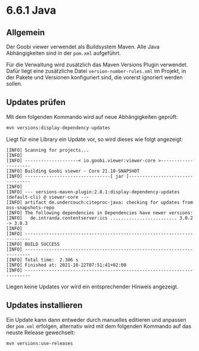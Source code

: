 # 6.6.1 Java

## Allgemein

Der Goobi viewer verwendet als Buildsystem Maven. Alle Java Abhängigkeiten sind in der `pom.xml` aufgeführt.

Für die Verwaltung wird zusätzlich das Maven Versions Plugin verwendet. Dafür liegt eine zusätzliche Datei `version-number-rules.xml` im Projekt, in der Pakete und Versionen konfiguriert sind, die vorerst ignoriert werden sollen.&#x20;

## Updates prüfen

Mit dem folgenden Kommando wird auf neue Abhängigkeiten geprüft:

```bash
mvn versions:display-dependency-updates
```

Liegt für eine Library ein Update vor, so wird dieses wie folgt angezeigt:

```
[INFO] Scanning for projects...
[INFO] 
[INFO] --------------------< io.goobi.viewer:viewer-core >---------------------
[INFO] Building Goobi viewer - Core 21.10-SNAPSHOT
[INFO] --------------------------------[ jar ]---------------------------------
[INFO] 
[INFO] --- versions-maven-plugin:2.8.1:display-dependency-updates (default-cli) @ viewer-core ---
[INFO] artifact de.undercouch:citeproc-java: checking for updates from oss-snapshots-repo
[INFO] The following dependencies in Dependencies have newer versions:
[INFO]   de.intranda.contentserver:ics ......................... 3.0.2 -> 3.0.3
[INFO] 
[INFO] ------------------------------------------------------------------------
[INFO] BUILD SUCCESS
[INFO] ------------------------------------------------------------------------
[INFO] Total time:  2.306 s
[INFO] Finished at: 2021-10-22T07:51:41+02:00
[INFO] ------------------------------------------------------------------------

```

Liegen keine Updates vor wird ein entsprechender Hinweis angezeigt.

## Updates installieren

Ein Update kann dann entweder durch manuelles editieren und anpassen der `pom.xml` erfolgen, alternativ wird mit dem folgenden Kommando auf das neuste Release gewechselt:

```
mvn versions:use-releases
```
